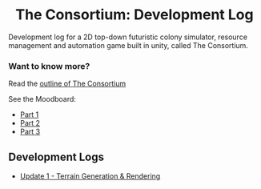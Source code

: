 <div align="center">
    <h1 style="font-weight: 700;">The Consortium: Development Log</h1>
</div>

Development log for a 2D top-down futuristic colony simulator, resource management and automation game built in unity, called The Consortium. 

### **Want to know more?** 

Read the [outline of The Consortium](GAME_OUTLINE.MD)

See the Moodboard:
- [Part 1](/Moodboards/20230210_moodboard_one_part1.png) 
- [Part 2](/Moodboards/20230210_moodboard_one_part2.png) 
- [Part 3](/Moodboards/20230210_moodboard_one_part3.png)


## **Development Logs**

- [Update 1 - Terrain Generation & Rendering](/DevelopmentLogs/20230205_Blog_1/terrain_generation_rendering.md)

<br>

